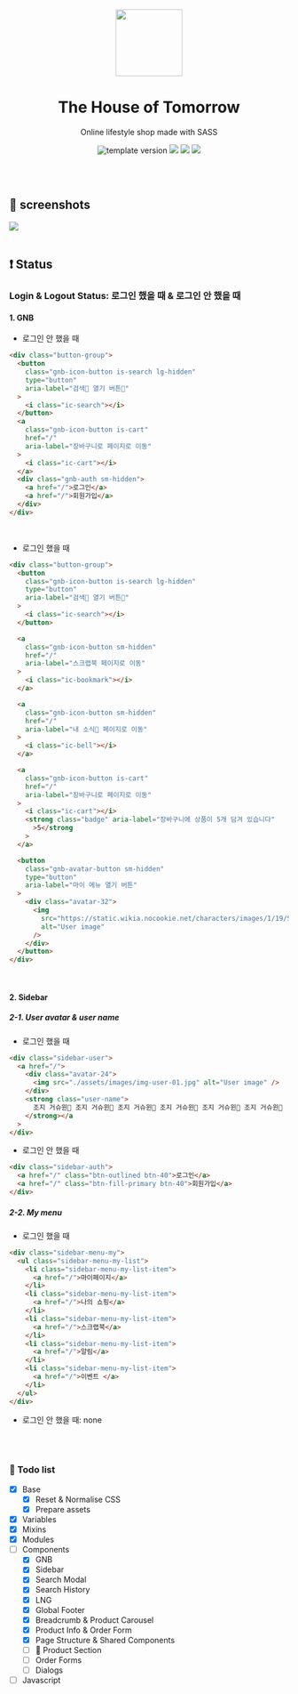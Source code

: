 <br />
<br />

<!-- Header -->

<div align="middle" >
  <img width="120px;" src="https://emojipedia-us.s3.dualstack.us-west-1.amazonaws.com/thumbs/320/apple/285/couch-and-lamp_1f6cb-fe0f.png"/>
</div>

<h1 align="middle">The House of Tomorrow</h2>
<p align="middle">Online lifestyle shop made with SASS</p>

<p align="middle">
  <img src="https://img.shields.io/badge/version-1.0.0-yellowgreen?style=flat-square" alt="template version"/>
  <img src="https://img.shields.io/badge/language-HTML-F1652A.svg?style=flat-square"/>
  <img src="https://img.shields.io/badge/language-SASS-BF4080"/>
  <img src="https://img.shields.io/badge/license-MIT-A51931.svg?style=flat-square"/>
</p>

<!-- <p align="middle"><a href="#">👉 Project link</a></p> -->

<br />
<br />

<!-- Content -->

## 📸 screenshots

<img src="https://user-images.githubusercontent.com/46529118/141482440-2b816eee-9778-4913-a2a7-d82260703283.png" />

<br />
<br />

<h2>❗ Status</h2>

### Login & Logout Status: 로그인 했을 때 & 로그인 안 했을 때

#### 1. GNB

- 로그인 안 했을 때

```html
<div class="button-group">
  <button
    class="gnb-icon-button is-search lg-hidden"
    type="button"
    aria-label="검색 열기 버튼"
  >
    <i class="ic-search"></i>
  </button>
  <a
    class="gnb-icon-button is-cart"
    href="/"
    aria-label="장바구니로 페이지로 이동"
  >
    <i class="ic-cart"></i>
  </a>
  <div class="gnb-auth sm-hidden">
    <a href="/">로그인</a>
    <a href="/">회원가입</a>
  </div>
</div>
```

<br />

- 로그인 했을 때

```html
<div class="button-group">
  <button
    class="gnb-icon-button is-search lg-hidden"
    type="button"
    aria-label="검색 열기 버튼"
  >
    <i class="ic-search"></i>
  </button>

  <a
    class="gnb-icon-button sm-hidden"
    href="/"
    aria-label="스크랩북 페이지로 이동"
  >
    <i class="ic-bookmark"></i>
  </a>

  <a
    class="gnb-icon-button sm-hidden"
    href="/"
    aria-label="내 소식 페이지로 이동"
  >
    <i class="ic-bell"></i>
  </a>

  <a
    class="gnb-icon-button is-cart"
    href="/"
    aria-label="장바구니로 페이지로 이동"
  >
    <i class="ic-cart"></i>
    <strong class="badge" aria-label="장바구니에 상품이 5개 담겨 있습니다"
      >5</strong
    >
  </a>

  <button
    class="gnb-avatar-button sm-hidden"
    type="button"
    aria-label="마이 메뉴 열기 버튼"
  >
    <div class="avatar-32">
      <img
        src="https://static.wikia.nocookie.net/characters/images/1/19/Sally_Fantasia.jpg"
        alt="User image"
      />
    </div>
  </button>
</div>
```

<br />

#### 2. Sidebar

##### 2-1. User avatar & user name

- 로그인 했을 때

```html
<div class="sidebar-user">
  <a href="/">
    <div class="avatar-24">
      <img src="./assets/images/img-user-01.jpg" alt="User image" />
    </div>
    <strong class="user-name">
      조지 거슈윈 조지 거슈윈 조지 거슈윈 조지 거슈윈 조지 거슈윈 조지 거슈윈
    </strong></a
  >
</div>
```

- 로그인 안 했을 때

```html
<div class="sidebar-auth">
  <a href="/" class="btn-outlined btn-40">로그인</a>
  <a href="/" class="btn-fill-primary btn-40">회원가입</a>
</div>
```

##### 2-2. My menu

- 로그인 했을 때

```html
<div class="sidebar-menu-my">
  <ul class="sidebar-menu-my-list">
    <li class="sidebar-menu-my-list-item">
      <a href="/">마이페이지</a>
    </li>
    <li class="sidebar-menu-my-list-item">
      <a href="/">나의 쇼핑</a>
    </li>
    <li class="sidebar-menu-my-list-item">
      <a href="/">스크랩북</a>
    </li>
    <li class="sidebar-menu-my-list-item">
      <a href="/">알림</a>
    </li>
    <li class="sidebar-menu-my-list-item">
      <a href="/">이벤트 </a>
    </li>
  </ul>
</div>
```

- 로그인 안 했을 때: none

<br />
<br />

<!-- Todo list -->

### 👀 Todo list

- [x] Base
  - [x] Reset & Normalise CSS
  - [x] Prepare assets
- [x] Variables
- [x] Mixins
- [x] Modules
- [ ] Components
  - [x] GNB
  - [x] Sidebar
  - [x] Search Modal
  - [x] Search History
  - [x] LNG
  - [x] Global Footer
  - [x] Breadcrumb & Product Carousel
  - [x] Product Info & Order Form
  - [x] Page Structure & Shared Components
  - [ ] 🚧 Product Section
  - [ ] Order Forms
  - [ ] Dialogs
- [ ] Javascript
